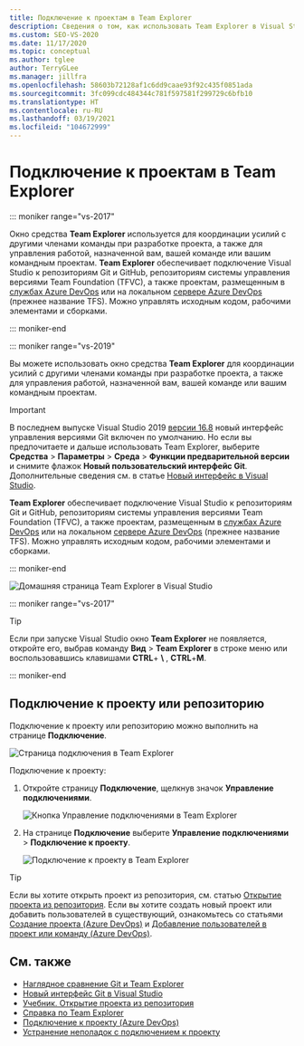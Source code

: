 ```yaml
---
title: Подключение к проектам в Team Explorer
description: Сведения о том, как использовать Team Explorer в Visual Studio для взаимодействия с членами команды при разработке проектов и управлении ими.
ms.custom: SEO-VS-2020
ms.date: 11/17/2020
ms.topic: conceptual
ms.author: tglee
author: TerryGLee
ms.manager: jillfra
ms.openlocfilehash: 58603b72128af1c6dd9caae93f92c435f0851ada
ms.sourcegitcommit: 3fc099cdc484344c781f597581f299729c6bfb10
ms.translationtype: HT
ms.contentlocale: ru-RU
ms.lasthandoff: 03/19/2021
ms.locfileid: "104672999"
---
```

# <a name="connect-to-projects-in-team-explorer"></a>Подключение к проектам в Team Explorer

::: moniker range="vs-2017"

Окно средства **Team Explorer** используется для координации усилий с другими членами команды при разработке проекта, а также для управления работой, назначенной вам, вашей команде или вашим командным проектам. **Team Explorer** обеспечивает подключение Visual Studio к репозиториям Git и GitHub, репозиториям системы управления версиями Team Foundation (TFVC), а также проектам, размещенным в [службах Azure DevOps](/azure/devops/user-guide/what-is-azure-devops-services) или на локальном [сервере Azure DevOps](/azure/devops/index-all) (прежнее название TFS). Можно управлять исходным кодом, рабочими элементами и сборками.

::: moniker-end

::: moniker range="vs-2019"

Вы можете использовать окно средства **Team Explorer** для координации усилий с другими членами команды при разработке проекта, а также для управления работой, назначенной вам, вашей команде или вашим командным проектам.

> [!IMPORTANT]
> В последнем выпуске Visual Studio 2019 [версии 16.8](/visualstudio/releases/2019/release-notes/) новый интерфейс управления версиями Git включен по умолчанию. Но если вы предпочитаете и дальше использовать Team Explorer, выберите **Средства** > **Параметры** > **Среда** > **Функции предварительной версии** и снимите флажок **Новый пользовательский интерфейс Git**. Дополнительные сведения см. в статье [Новый интерфейс в Visual Studio](git-with-visual-studio.md).

**Team Explorer** обеспечивает подключение Visual Studio к репозиториям Git и GitHub, репозиториям системы управления версиями Team Foundation (TFVC), а также проектам, размещенным в [службах Azure DevOps](/azure/devops/user-guide/what-is-azure-devops-services) или на локальном [сервере Azure DevOps](/azure/devops/index-all) (прежнее название TFS). Можно управлять исходным кодом, рабочими элементами и сборками.

::: moniker-end

![Домашняя страница Team Explorer в Visual Studio](media/team-explorer/team-explorer.png "Team Explorer — домашняя страница в Visual Studio.")

::: moniker range="vs-2017"

> [!TIP]
> Если при запуске Visual Studio окно **Team Explorer** не появляется, откройте его, выбрав команду **Вид** > **Team Explorer** в строке меню или воспользовавшись клавишами **CTRL**+ **&#92;** , **CTRL**+**M**.

::: moniker-end

## <a name="connect-to-a-project-or-repository"></a>Подключение к проекту или репозиторию

Подключение к проекту или репозиторию можно выполнить на странице **Подключение**.

![Страница подключения в Team Explorer](media/team-explorer/connect.png "Team Explorer — страница Подключения в Visual Studio.")

Подключение к проекту:

1. Откройте страницу **Подключение**, щелкнув значок **Управление подключениями**.

   ![Кнопка Управление подключениями в Team Explorer](media/team-explorer/manage-connections.png "Team Explorer — кнопка Управление подключениями в Visual Studio.")

1. На странице **Подключение** выберите **Управление подключениями** > **Подключение к проекту**.

   ![Подключение к проекту в Team Explorer](media/team-explorer/connect-project.png "Team Explorer — вариант Подключение к проекту в Visual Studio.")

> [!TIP]
> Если вы хотите открыть проект из репозитория, см. статью [Открытие проекта из репозитория](../get-started/tutorial-open-project-from-repo.md). Если вы хотите создать новый проект или добавить пользователей в существующий, ознакомьтесь со статьями [Создание проекта (Azure DevOps)](/azure/devops/organizations/projects/create-project) и [Добавление пользователей в проект или команду (Azure DevOps)](/azure/devops/organizations/security/add-users-team-project).

## <a name="see-also"></a>См. также

- [Наглядное сравнение Git и Team Explorer](git-team-explorer-feature-comparison.md)
- [Новый интерфейс Git в Visual Studio](git-with-visual-studio.md)
- [Учебник. Открытие проекта из репозитория](../get-started/tutorial-open-project-from-repo.md)
- [Справка по Team Explorer](reference/team-explorer-reference.md)
- [Подключение к проекту (Azure DevOps)](/azure/devops/organizations/projects/connect-to-projects)
- [Устранение неполадок с подключением к проекту](/azure/devops/user-guide/troubleshoot-connection?view=azure-devops&preserve-view=true)
